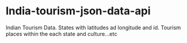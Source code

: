 # India-tourism-json-data-api
Indian Tourism Data. States with latitudes ad longitude and id. Tourism places within the each state and culture...etc
